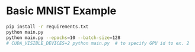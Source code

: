 # Basic MNIST Example

```bash
pip install -r requirements.txt
python main.py
python main.py --epochs=10 --batch-size=128
# CUDA_VISIBLE_DEVICES=2 python main.py  # to specify GPU id to ex. 2
```
